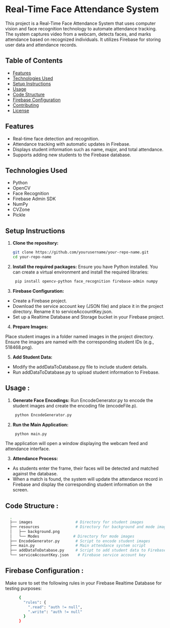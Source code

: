 # Real-Time Face Attendance System

This project is a Real-Time Face Attendance System that uses computer vision and face recognition technology to automate attendance tracking. The system captures video from a webcam, detects faces, and marks attendance based on recognized individuals. It utilizes Firebase for storing user data and attendance records.

## Table of Contents

- [Features](#features)
- [Technologies Used](#technologies-used)
- [Setup Instructions](#setup-instructions)
- [Usage](#usage)
- [Code Structure](#code-structure)
- [Firebase Configuration](#firebase-configuration)
- [Contributing](#contributing)
- [License](#license)

## Features

- Real-time face detection and recognition.
- Attendance tracking with automatic updates in Firebase.
- Displays student information such as name, major, and total attendance.
- Supports adding new students to the Firebase database.

## Technologies Used

- Python
- OpenCV
- Face Recognition
- Firebase Admin SDK
- NumPy
- CVZone
- Pickle

## Setup Instructions

1. **Clone the repository:**

   ```bash
   git clone https://github.com/yourusername/your-repo-name.git
   cd your-repo-name
   ```

2. **Install the required packages:**
Ensure you have Python installed. You can create a virtual environment and install the required libraries:
   
   ```bash
    pip install opencv-python face_recognition firebase-admin numpy
   ```

3. **Firebase Configuration:**
- Create a Firebase project.
- Download the service account key (JSON file) and place it in the project directory. Rename it to serviceAccountKey.json.
- Set up a Realtime Database and Storage bucket in your Firebase project.

4. **Prepare Images:**

Place student images in a folder named images in the project directory. Ensure the images are named with the corresponding student IDs (e.g., 518468.png).

5. **Add Student Data:**

- Modify the addDataToDatabase.py file to include student details.
- Run addDataToDatabase.py to upload student information to Firebase.

## Usage :
1. **Generate Face Encodings:**
Run EncodeGenerator.py to encode the student images and create the encoding file (encodeFile.p).

   ```bash
    python EncodeGenerator.py

   ```
2. **Run the Main Application:**

   ```bash
    python main.py
   ```
The application will open a window displaying the webcam feed and attendance interface.

3. **Attendance Process:**

- As students enter the frame, their faces will be detected and matched against the database.
- When a match is found, the system will update the attendance record in Firebase and display the corresponding student information on the screen.


## Code Structure :


```bash
  .
  ├── images                   # Directory for student images
  ├── resources                # Directory for background and mode images
  │   ├── background.png
  │   └── Modes               # Directory for mode images
  ├── EncodeGenerator.py       # Script to encode student images
  ├── main.py                  # Main attendance system script
  ├── addDataToDatabase.py     # Script to add student data to Firebase
  └── serviceAccountKey.json    # Firebase service account key

```

## Firebase Configuration :

Make sure to set the following rules in your Firebase Realtime Database for testing purposes:

```bash
      {
        "rules": {
          ".read": "auth != null",
          ".write": "auth != null"
        }
      }
```


